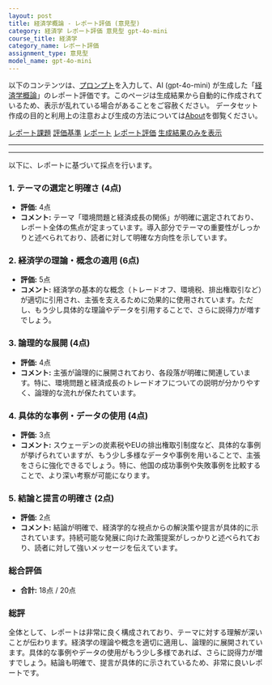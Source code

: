 ```yaml
---
layout: post
title: 経済学概論 - レポート評価 (意見型)
category: 経済学 レポート評価 意見型 gpt-4o-mini
course_title: 経済学
category_name: レポート評価
assignment_type: 意見型
model_name: gpt-4o-mini
---
```


以下のコンテンツは、[プロンプト](https://github.com/takedatoshiyuki/synthetic_assignments/tree/main/generated/経済学/gpt-4o-mini/prompt_レポート評価-意見型.md)を入力して、AI (gpt-4o-mini) が生成した「[経済学概論](/contents/経済学/)」のレポート評価です。このページは生成結果から自動的に作成されているため、表示が乱れている場合があることをご容赦ください。
データセット作成の目的と利用上の注意および生成の方法については[About](/About)を御覧ください。

[レポート課題](../レポート課題-意見型)
[評価基準](../評価基準-意見型)
[レポート](../レポート-意見型)
[レポート評価](../レポート評価-意見型)
[生成結果のみを表示](https://github.com/takedatoshiyuki/synthetic_assignments/tree/main/generated/経済学/gpt-4o-mini/レポート評価-意見型.md)
  

***
***
  
以下に、レポートに基づいて採点を行います。

### 1. テーマの選定と明確さ (4点)
- **評価:** 4点
- **コメント:** テーマ「環境問題と経済成長の関係」が明確に選定されており、レポート全体の焦点が定まっています。導入部分でテーマの重要性がしっかりと述べられており、読者に対して明確な方向性を示しています。

### 2. 経済学の理論・概念の適用 (6点)
- **評価:** 5点
- **コメント:** 経済学の基本的な概念（トレードオフ、環境税、排出権取引など）が適切に引用され、主張を支えるために効果的に使用されています。ただし、もう少し具体的な理論やデータを引用することで、さらに説得力が増すでしょう。

### 3. 論理的な展開 (4点)
- **評価:** 4点
- **コメント:** 主張が論理的に展開されており、各段落が明確に関連しています。特に、環境問題と経済成長のトレードオフについての説明が分かりやすく、論理的な流れが保たれています。

### 4. 具体的な事例・データの使用 (4点)
- **評価:** 3点
- **コメント:** スウェーデンの炭素税やEUの排出権取引制度など、具体的な事例が挙げられていますが、もう少し多様なデータや事例を用いることで、主張をさらに強化できるでしょう。特に、他国の成功事例や失敗事例を比較することで、より深い考察が可能になります。

### 5. 結論と提言の明確さ (2点)
- **評価:** 2点
- **コメント:** 結論が明確で、経済学的な視点からの解決策や提言が具体的に示されています。持続可能な発展に向けた政策提案がしっかりと述べられており、読者に対して強いメッセージを伝えています。

### 総合評価
- **合計:** 18点 / 20点

### 総評
全体として、レポートは非常に良く構成されており、テーマに対する理解が深いことが伝わります。経済学の理論や概念を適切に適用し、論理的に展開されています。具体的な事例やデータの使用がもう少し多様であれば、さらに説得力が増すでしょう。結論も明確で、提言が具体的に示されているため、非常に良いレポートです。
